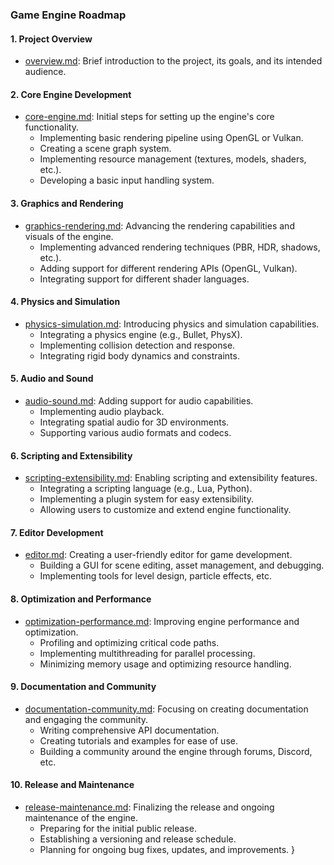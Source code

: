 ### Game Engine Roadmap

#### 1. Project Overview
- [overview.md](./overview.md): Brief introduction to the project, its goals, and its intended audience.

#### 2. Core Engine Development
- [core-engine.md](./core-engine.md): Initial steps for setting up the engine's core functionality.
  - Implementing basic rendering pipeline using OpenGL or Vulkan.
  - Creating a scene graph system.
  - Implementing resource management (textures, models, shaders, etc.).
  - Developing a basic input handling system.

#### 3. Graphics and Rendering
- [graphics-rendering.md](./graphics-rendering.md): Advancing the rendering capabilities and visuals of the engine.
  - Implementing advanced rendering techniques (PBR, HDR, shadows, etc.).
  - Adding support for different rendering APIs (OpenGL, Vulkan).
  - Integrating support for different shader languages.

#### 4. Physics and Simulation
- [physics-simulation.md](./physics-simulation.md): Introducing physics and simulation capabilities.
  - Integrating a physics engine (e.g., Bullet, PhysX).
  - Implementing collision detection and response.
  - Integrating rigid body dynamics and constraints.

#### 5. Audio and Sound
- [audio-sound.md](./audio-sound.md): Adding support for audio capabilities.
  - Implementing audio playback.
  - Integrating spatial audio for 3D environments.
  - Supporting various audio formats and codecs.

#### 6. Scripting and Extensibility
- [scripting-extensibility.md](./scripting-extensibility.md): Enabling scripting and extensibility features.
  - Integrating a scripting language (e.g., Lua, Python).
  - Implementing a plugin system for easy extensibility.
  - Allowing users to customize and extend engine functionality.

#### 7. Editor Development
- [editor.md](./editor.md): Creating a user-friendly editor for game development.
  - Building a GUI for scene editing, asset management, and debugging.
  - Implementing tools for level design, particle effects, etc.

#### 8. Optimization and Performance
- [optimization-performance.md](./optimization-performance.md): Improving engine performance and optimization.
  - Profiling and optimizing critical code paths.
  - Implementing multithreading for parallel processing.
  - Minimizing memory usage and optimizing resource handling.

#### 9. Documentation and Community
- [documentation-community.md](./documentation-community.md): Focusing on creating documentation and engaging the community.
  - Writing comprehensive API documentation.
  - Creating tutorials and examples for ease of use.
  - Building a community around the engine through forums, Discord, etc.

#### 10. Release and Maintenance
- [release-maintenance.md](./release-maintenance.md): Finalizing the release and ongoing maintenance of the engine.
  - Preparing for the initial public release.
  - Establishing a versioning and release schedule.
  - Planning for ongoing bug fixes, updates, and improvements.
}
